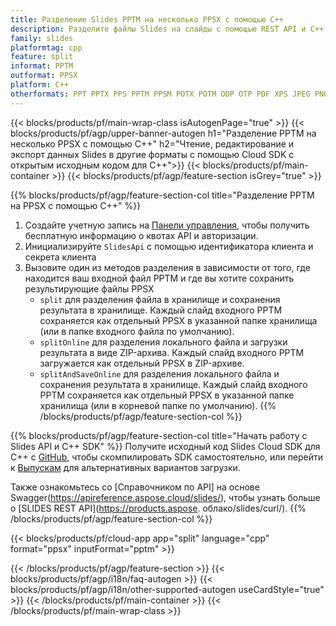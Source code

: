 ```yaml
---
title: Разделение Slides PPTM на несколько PPSX с помощью C++
description: Разделите файлы Slides на слайды с помощью REST API и C++ SDK с открытым исходным кодом
family: slides
platformtag: cpp
feature: split
informat: PPTM
outformat: PPSX
platform: C++
otherformats: PPT PPTX PPS PPTM PPSM POTX POTM ODP OTP PDF XPS JPEG PNG BMP TIFF SVG HTML5 GIF XAML
---
```


{{< blocks/products/pf/main-wrap-class isAutogenPage="true" >}}
{{< blocks/products/pf/agp/upper-banner-autogen h1="Разделение PPTM на несколько PPSX с помощью C++" h2="Чтение, редактирование и экспорт данных Slides в другие форматы с помощью Cloud SDK с открытым исходным кодом для C++">}}
{{< blocks/products/pf/main-container >}}
{{< blocks/products/pf/agp/feature-section isGrey="true" >}}

{{% blocks/products/pf/agp/feature-section-col title="Разделение PPTM на PPSX с помощью C++" %}}
1. Создайте учетную запись на <a href="https://dashboard.aspose.cloud/">Панели управления</a>, чтобы получить бесплатную информацию о квотах API и авторизации.
1. Инициализируйте ```SlidesApi``` с помощью идентификатора клиента и секрета клиента
1. Вызовите один из методов разделения в зависимости от того, где находится ваш входной файл PPTM и где вы хотите сохранить результирующие файлы PPSX
    - ```split``` для разделения файла в хранилище и сохранения результата в хранилище. Каждый слайд входного PPTM сохраняется как отдельный PPSX в указанной папке хранилища (или в папке входного файла по умолчанию).
    - ```splitOnline``` для разделения локального файла и загрузки результата в виде ZIP-архива. Каждый слайд входного PPTM загружается как отдельный PPSX в ZIP-архиве.
    - ```splitAndSaveOnline``` для разделения локального файла и сохранения результата в хранилище. Каждый слайд входного PPTM сохраняется как отдельный PPSX в указанной папке хранилища (или в корневой папке по умолчанию).
{{% /blocks/products/pf/agp/feature-section-col %}}

{{% blocks/products/pf/agp/feature-section-col title="Начать работу с Slides API и C++ SDK" %}}
Получите исходный код Slides Cloud SDK для C++ с [GitHub](https://github.com/aspose-slides-cloud/aspose-slides-cloud-cpp), чтобы скомпилировать SDK самостоятельно, или перейти к [Выпускам](https://releases.aspose.cloud/) для альтернативных вариантов загрузки.

Также ознакомьтесь со [Справочником по API] на основе Swagger(https://apireference.aspose.cloud/slides/), чтобы узнать больше о [SLIDES REST API](https://products.aspose. облако/slides/curl/).
{{% /blocks/products/pf/agp/feature-section-col %}}

{{< blocks/products/pf/cloud-app app="split" language="cpp" format="ppsx" inputFormat="pptm" >}}

{{< /blocks/products/pf/agp/feature-section >}}
{{< blocks/products/pf/agp/i18n/faq-autogen >}}
{{< blocks/products/pf/agp/i18n/other-supported-autogen useCardStyle="true" >}}
{{< /blocks/products/pf/main-container >}}
{{< /blocks/products/pf/main-wrap-class >}}